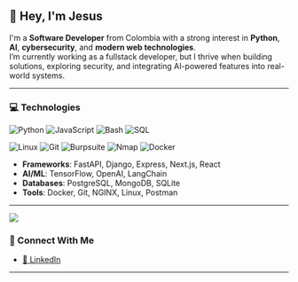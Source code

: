 ## 👋 Hey, I'm Jesus

I'm a **Software Developer** from Colombia with a strong interest in **Python**, **AI**, **cybersecurity**, and **modern web technologies**.  
I’m currently working as a fullstack developer, but I thrive when building solutions, exploring security, and integrating AI-powered features into real-world systems.

---
### 💻 Technologies

<p align="left">
  <img src="https://img.shields.io/badge/Python-39719c?style=for-the-badge&logo=python&logoColor=white" alt="Python"/>
  <img src="https://img.shields.io/badge/JavaScript-F7DF1E?style=for-the-badge&logo=javascript&logoColor=black" alt="JavaScript"/>
  <img src="https://img.shields.io/badge/Bash-4EAA25?style=for-the-badge&logo=gnu-bash&logoColor=white" alt="Bash"/>
   <img src="https://img.shields.io/badge/SQL-336791?style=for-the-badge&logo=postgresql&logoColor=white" alt="SQL"/>
</p>

<p align="left">
  
  <img src="https://img.shields.io/badge/Linux-FCC624?style=for-the-badge&logo=linux&logoColor=black" alt="Linux"/>
  <img src="https://img.shields.io/badge/Git-F05032?style=for-the-badge&logo=git&logoColor=white" alt="Git"/>
  <img src="https://img.shields.io/badge/Burpsuite-ff6633?style=for-the-badge&logo=burpsuite&logoColor=white" alt="Burpsuite"/>
  <img src="https://img.shields.io/badge/Nmap-4D4D4D?style=for-the-badge&logo=gnometerminal&logoColor=white" alt="Nmap"/>
  <img src="https://img.shields.io/badge/Docker-2496ED?style=for-the-badge&logo=docker&logoColor=white" alt="Docker"/>
</p>

- **Frameworks**: FastAPI, Django, Express, Next.js, React
- **AI/ML**: TensorFlow, OpenAI, LangChain
- **Databases**: PostgreSQL, MongoDB, SQLite
- **Tools**: Docker, Git, NGINX, Linux, Postman
---
<p align="left">
  <img src="https://github-readme-stats.vercel.app/api?username=kur0bai&show_icons=true&theme=radical&rank_icon=github" />
  <!--<img src="https://github-readme-stats.vercel.app/api/top-langs/?username=kur0bai&layout=compact&theme=radical" />-->
</p>


### 📡 Connect With Me

<!--- [🌐 Portfolio](https://kur0bai.github.io/) -->
- [💼 LinkedIn](https://www.linkedin.com/in/jesussdo)

---
